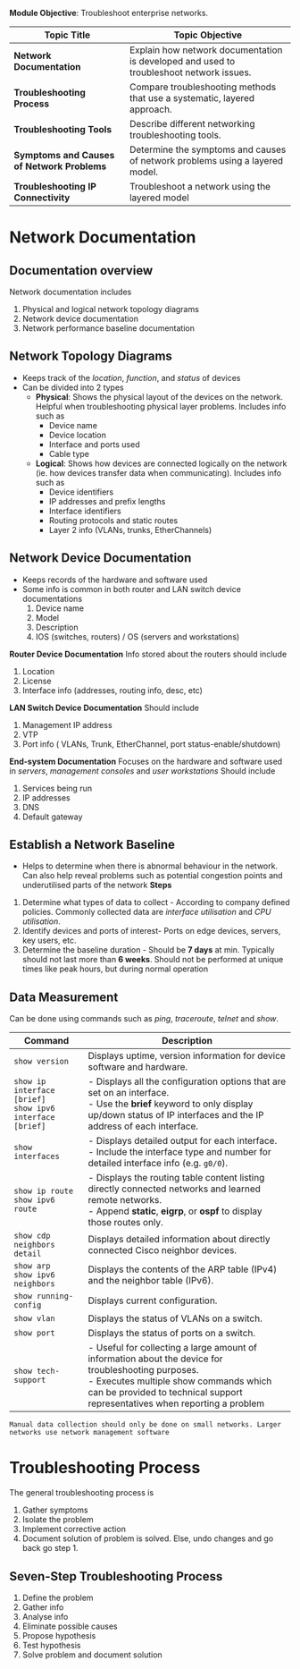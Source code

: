 **Module Objective**: Troubleshoot enterprise networks.

|**Topic Title**|**Topic Objective**|
|---|---|
|**Network Documentation**|Explain how network documentation is developed and used to troubleshoot network issues.|
|**Troubleshooting Process**|Compare troubleshooting methods that use a systematic, layered approach.|
|**Troubleshooting Tools**|Describe different networking troubleshooting tools.|
|**Symptoms and Causes of Network Problems**|Determine the symptoms and causes of network problems using a layered model.|
|**Troubleshooting IP Connectivity**|Troubleshoot a network using the layered model|
# Network Documentation
## Documentation overview
Network documentation includes 
1. Physical and logical network topology diagrams
2. Network device documentation
3. Network performance baseline documentation

## Network Topology Diagrams
- Keeps track of the *location*, *function*, and *status* of devices
- Can be divided into 2 types
	- **Physical**: Shows the physical layout of the devices on the network. Helpful when troubleshooting physical layer problems. Includes info such as 
		- Device name
		- Device location
		- Interface and ports used
		- Cable type
	- **Logical**: Shows how devices are connected logically on the network (ie. how devices transfer data when communicating). Includes info such as
		- Device identifiers
		- IP addresses and prefix lengths
		- Interface identifiers
		- Routing protocols and static routes
		- Layer 2 info (VLANs, trunks, EtherChannels)

## Network Device Documentation
- Keeps records of the hardware and software used
- Some info is common in both router and LAN switch device documentations
	1. Device name
	2. Model
	3. Description
	4. IOS (switches, routers) / OS (servers and workstations)

**Router Device Documentation**
Info stored about the routers should include
1. Location
2. License
3. Interface info (addresses, routing info, desc, etc)

**LAN Switch Device Documentation**
Should include
1. Management IP address
2. VTP
3. Port info ( VLANs, Trunk, EtherChannel, port status-enable/shutdown)

**End-system Documentation**
Focuses on the hardware and software used in *servers*, *management consoles* and *user workstations*
Should include
1. Services being run
2. IP addresses
3. DNS
4. Default gateway

## Establish a Network Baseline
- Helps to determine when there is abnormal behaviour in the network. Can also help reveal problems such as potential congestion points and underutilised parts of the network
**Steps**
1. Determine what types of data to collect - According to company defined policies. Commonly collected data are *interface utilisation* and *CPU utilisation*.
2. Identify devices and ports of interest- Ports on edge devices, servers, key users, etc.
3. Determine the baseline duration - Should be **7 days** at min. Typically should not last more than **6 weeks**. Should not be performed at unique times like peak hours, but during normal operation

## Data Measurement
Can be done using commands such as *ping*, *traceroute*, *telnet* and *show*.

| **Command**                                                     | **Description**                                                                                                                                                                                                               |
| --------------------------------------------------------------- | ----------------------------------------------------------------------------------------------------------------------------------------------------------------------------------------------------------------------------- |
| `show version`                                                  | Displays uptime, version information for device software and hardware.                                                                                                                                                        |
| `show ip interface [brief]`   <br>`show ipv6 interface [brief]` | - Displays all the configuration options that are set on an interface.<br>- Use the **brief** keyword to only display up/down status of IP interfaces and the IP address of each interface.                                   |
| `show interfaces`                                               | - Displays detailed output for each interface.<br>- Include the interface type and number for detailed interface info (e.g. `g0/0`).                                                                                          |
| `show ip route`<br>`show ipv6 route`                            | - Displays the routing table content listing directly connected networks and learned remote networks.<br>- Append **static**, **eigrp**, or **ospf** to display those routes only.                                            |
| `show cdp neighbors detail`                                     | Displays detailed information about directly connected Cisco neighbor devices.                                                                                                                                                |
| `show arp`<br>`show ipv6 neighbors`                             | Displays the contents of the ARP table (IPv4) and the neighbor table (IPv6).                                                                                                                                                  |
| `show running-config`                                           | Displays current configuration.                                                                                                                                                                                               |
| `show vlan`                                                     | Displays the status of VLANs on a switch.                                                                                                                                                                                     |
| `show port`                                                     | Displays the status of ports on a switch.                                                                                                                                                                                     |
| `show tech-support`                                             | - Useful for collecting a large amount of information about the device for troubleshooting purposes.<br>- Executes multiple show commands which can be provided to technical support representatives when reporting a problem |
`Manual data collection should only be done on small networks. Larger networks use network management software`


# Troubleshooting Process
The general troubleshooting process is
1. Gather symptoms
2. Isolate the problem
3. Implement corrective action
4. Document solution of problem is solved. Else, undo changes and go back go step 1.

## Seven-Step Troubleshooting Process
1. Define the problem
2. Gather info
3. Analyse info
4. Eliminate possible causes
5. Propose hypothesis
6. Test hypothesis
7. Solve problem and document solution